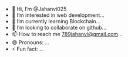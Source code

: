 - 👋 Hi, I’m @Jahanvi025
- 👀 I’m interested in web development...
- 🌱 I’m currently learning Blockchain...
- 💞️ I’m looking to collaborate on github...
- 📫 How to reach me 789jahanvi@gmail.com...
- 😄 Pronouns: ...
- ⚡ Fun fact: ...

<!---
Jahanvi025/Jahanvi025 is a ✨ special ✨ repository because its `README.md` (this file) appears on your GitHub profile.
You can click the Preview link to take a look at your changes.
--->
